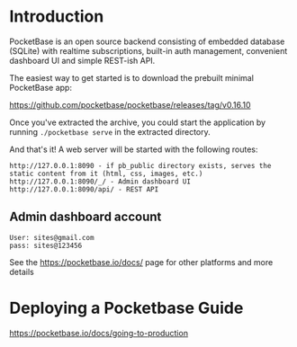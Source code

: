 # Introduction

PocketBase is an open source backend consisting of embedded database (SQLite) with realtime subscriptions, built-in auth management, convenient dashboard UI and simple REST-ish API.

The easiest way to get started is to download the prebuilt minimal PocketBase app:

https://github.com/pocketbase/pocketbase/releases/tag/v0.16.10

Once you've extracted the archive, you could start the application by running `./pocketbase serve` in the extracted directory.

And that's it! A web server will be started with the following routes:

```
http://127.0.0.1:8090 - if pb_public directory exists, serves the static content from it (html, css, images, etc.)
http://127.0.0.1:8090/_/ - Admin dashboard UI
http://127.0.0.1:8090/api/ - REST API
```

## Admin dashboard account

```
User: sites@gmail.com
pass: sites@123456
```

See the https://pocketbase.io/docs/ page for other platforms and more details

# Deploying a Pocketbase Guide

https://pocketbase.io/docs/going-to-production
